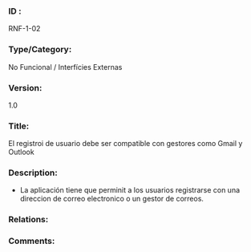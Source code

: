 ### ID : 
RNF-1-02

### Type/Category:
No Funcional / Interfícies Externas

### Version:
1.0

### Title:
El registroi de usuario debe ser compatible con gestores como Gmail y Outlook

### Description:
- La aplicación tiene que perminit a los usuarios registrarse con una direccion de correo electronico o un gestor de correos.

### Relations:


### Comments:
